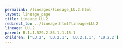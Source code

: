 ```yaml
---
permalink: /lineages/lineage_LU.2.html
layout: lineage_page
title: Lineage LU.2
redirect_to: ../lineage.html?lineage=LU.2
lineage: LU.2
parent: B.1.1.529.2.86.1.1.15.1
children: ['LU.2', 'LU.2.1', 'LU.2.1.1', 'LU.2.2']
---
```

